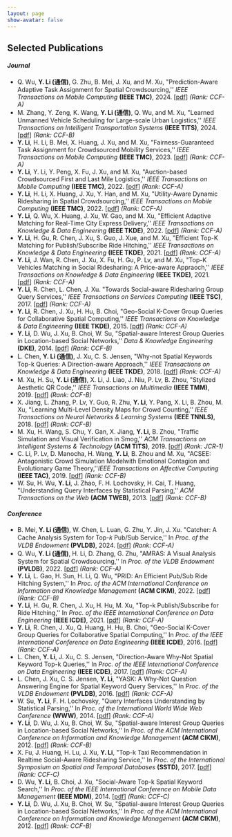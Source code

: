 ```yaml
---
layout: page
show-avatar: false
---
```

<h2 style="text-align: left;">Selected Publications</h2>

#### _Journal_ 
* Q. Wu, **Y. Li (通信)**, G. Zhu, B. Mei, J. Xu, and M. Xu, "Prediction-Aware Adaptive Task Assignment for Spatial Crowdsourcing,'' _IEEE Transactions on Mobile Computing_ **(IEEE TMC)**, 2024. [[pdf](https://zzudb.github.io/pages/mypublications/)] _(Rank: CCF-A)_
* M. Zhang, Y. Zeng, K. Wang, **Y. Li (通信)**, Q. Wu, and M. Xu, "Learned Unmanned Vehicle Scheduling for Large-scale Urban Logistics,'' _IEEE Transactions on Intelligent Transportation Systems_ **(IEEE TITS)**, 2024. [[pdf](https://zzudb.github.io/pages/mypublications/)] _(Rank: CCF-B)_
* **Y. Li**, H. Li, B. Mei, X. Huang, J. Xu, and M. Xu, "Fairness-Guaranteed Task Assignment for Crowdsourced Mobility Services,'' _IEEE Transactions on Mobile Computing_ **(IEEE TMC)**, 2023. [[pdf](https://zzudb.github.io/pages/mypublications/)] _(Rank: CCF-A)_
* **Y. Li**, Y. Li, Y. Peng, X. Fu, J. Xu, and M. Xu, "Auction-based Crowdsourced First and Last Mile Logistics,'' _IEEE Transactions on Mobile Computing_ **(IEEE TMC)**, 2022. [[pdf](https://zzudb.github.io/pages/mypublications/)] _(Rank: CCF-A)_
* **Y. Li**, H. Li, X. Huang, J. Xu, Y. Han, and M. Xu, "Utility-Aware Dynamic Ridesharing in Spatial Crowdsourcing,'' _IEEE Transactions on Mobile Computing_ **(IEEE TMC)**, 2022. [[pdf](https://zzudb.github.io/pages/mypublications/)] _(Rank: CCF-A)_
* **Y. Li**, Q. Wu, X. Huang, J. Xu, W. Gao, and M. Xu, "Efficient Adaptive Matching for Real-Time City Express Delivery,'' _IEEE Transactions on Knowledge & Data Engineering_ **(IEEE TKDE)**, 2022. [[pdf](https://zzudb.github.io/pages/mypublications/)] _(Rank: CCF-A)_
* **Y. Li**, H. Gu, R. Chen, J. Xu, S. Guo, J. Xue, and M. Xu, "Efficient Top-K Matching for Publish/Subscribe Ride Hitching,'' _IEEE Transactions on Knowledge & Data Engineering_ **(IEEE TKDE)**, 2021. [[pdf](https://zzudb.github.io/pages/mypublications/)] _(Rank: CCF-A)_
* **Y. Li**, J. Wan, R. Chen, J. Xu, X. Fu, H. Gu, P. Lv, and M. Xu, "Top-K Vehicles Matching in Social Ridesharing: A Price-aware Appraoch,'' _IEEE Transactions on Knowledge & Data Engineering_ **(IEEE TKDE)**, 2021. [[pdf](https://zzudb.github.io/pages/mypublications/)] _(Rank: CCF-A)_
* **Y. Li**, R. Chen, L. Chen, J. Xu. "Towards Social-aware Ridesharing Group Query Services,'' _IEEE Transactions on Services Computing_ **(IEEE TSC)**, 2017. [[pdf](https://zzudb.github.io/pages/mypublications/)] _(Rank: CCF-A)_
* **Y. Li**, R. Chen, J. Xu, H. Hu, B. Choi, "Geo-Social K-Cover Group Queries for Collaborative Spatial Computing,'' _IEEE Transactions on Knowledge & Data Engineering_ **(IEEE TKDE)**, 2015. [[pdf](https://zzudb.github.io/pages/mypublications/)] _(Rank: CCF-A)_
* **Y. Li**, D. Wu, J. Xu, B. Choi, W. Su, "Spatial-aware Interest Group Queries in Location-based Social Networks,'' _Data & Knowledge Engineering_ **(DKE)**, 2014. [[pdf](https://zzudb.github.io/pages/mypublications/)] _(Rank: CCF-B)_
* L. Chen, **Y. Li (通信)**, J. Xu, ‪C. S. Jensen, "Why-not Spatial Keywords Top-k Queries: A Direction-aware Approach,'' _IEEE Transactions on Knowledge & Data Engineering_ **(IEEE TKDE)**, 2018. [[pdf](https://zzudb.github.io/pages/mypublications/)] _(Rank: CCF-A)_
* M. Xu, H. Su, **Y. Li (通信)**, X. Li, J. Liao, J. Niu, P. Lv, B. Zhou, "Stylized Aesthetic QR Code,'' _IEEE Transactions on Multimedia_ **(IEEE TMM)**, 2019. [[pdf](https://zzudb.github.io/pages/mypublications/)] _(Rank: CCF-B)_
* X. Jiang, L. Zhang, P. Lv, Y. Guo, R. Zhu, **Y. Li**, Y. Pang, X. Li, B. Zhou, M. Xu, "Learning Multi-Level Density Maps for Crowd Counting,'' _IEEE Transactions on Neural Networks & Learning Systems_ **(IEEE TNNLS)**, 2018. [[pdf](https://zzudb.github.io/pages/mypublications/)] _(Rank: CCF-B)_
* M. Xu, H. Wang, S. Chu, Y. Gan, X. Jiang, **Y. Li**, B. Zhou, "Traffic Simulation and Visual Verification in Smog,'' _ACM Transactions on Intelligent Systems & Technology_ **(ACM TITS)**, 2019. [[pdf](https://zzudb.github.io/pages/mypublications/)] _(Rank: JCR-1)_
* C. Li, P. Lv, D. Manocha, H. Wang, **Y. Li**, B. Zhou and M. Xu, "ACSEE: Antagonistic Crowd Simulation Modelwith Emotional Contagion and Evolutionary Game Theory,''_IEEE Transactions on Affective Computing_ **(IEEE TAC)**, 2019. [[pdf](https://zzudb.github.io/pages/mypublications/)] _(Rank: CCF-B)_
* W. Su, H. Wu, **Y. Li**, J. Zhao, F. H. Lochovsky, H. Cai, T. Huang, "Understanding Query Interfaces by Statistical Parsing,'' _ACM Transactions on the Web_ **(ACM TWEB)**, 2013. [[pdf](https://zzudb.github.io/pages/mypublications/)] _(Rank: CCF-B)_
  
#### _Conference_  
* B. Mei, **Y. Li (通信)**, W. Chen, L. Luan, G. Zhu, Y. Jin, J. Xu. "Catcher: A Cache Analysis System for Top-𝑘 Pub/Sub Service,'' In _Proc. of the VLDB Endowment_ **(PVLDB)**, 2024. [[pdf](https://zzudb.github.io/pages/mypublications/)] _(Rank: CCF-A)_
* Q. Wu, **Y. Li (通信)**, H. Li, D. Zhang, G. Zhu, "AMRAS: A Visual Analysis System for Spatial Crowdsourcing,'' In _Proc. of the VLDB Endowment_ **(PVLDB)**, 2022. [[pdf](https://zzudb.github.io/pages/mypublications/)] _(Rank: CCF-A)_
* **Y. Li**, L. Gao, H. Sun, H. Li, Q. Wu, "PRID: An Efficient Pub/Sub Ride Hitching System,'' In _Proc. of the ACM International Conference on Information and Knowledge Management_ **(ACM CIKM)**, 2022. [[pdf](https://zzudb.github.io/pages/mypublications/)] _(Rank: CCF-B)_
* **Y. Li**, H. Gu, R. Chen, J. Xu, H. Hu, M. Xu, "Top-k Publish/Subscribe for Ride Hitching,'' In _Proc. of the IEEE International Conference on Data Engineering_  **(IEEE ICDE)**, 2021. [[pdf](https://zzudb.github.io/pages/mypublications/)] _(Rank: CCF-A)_
* **Y. Li**, R. Chen, J. Xu, Q. Huang, H. Hu, B. Choi, "Geo-Social K-Cover Group Queries for Collaborative Spatial Computing,'' In _Proc. of the IEEE International Conference on Data Engineering_ **(IEEE ICDE)**, 2016. [[pdf](https://zzudb.github.io/pages/mypublications/)] _(Rank: CCF-A)_
* L. Chen, **Y. Li**, J. Xu, C. S. Jensen, "Direction-Aware Why-Not Spatial Keyword Top-k Queries,'' In _Proc. of the IEEE International Conference on Data Engineering_ **(IEEE ICDE)**, 2017. [[pdf](https://zzudb.github.io/pages/mypublications/)] _(Rank: CCF-A)_
* L. Chen, J. Xu, C. S. Jensen, **Y. Li**, "YASK: A Why-Not Question Answering Engine for Spatial Keyword Query Services,'' In _Proc. of the VLDB Endowment_ **(PVLDB)**, 2016. [[pdf](https://zzudb.github.io/pages/mypublications/)] _(Rank: CCF-A)_
* W. Su, **Y. Li**, F. H. Lochovsky, "Query Interfaces Understanding by Statistical Parsing,'' In _Proc. of the International World Wide Web Conference_ **(WWW)**,  2014. [[pdf](https://zzudb.github.io/pages/mypublications/)] _(Rank: CCF-A)_
* **Y. Li**, D. Wu, J. Xu, B. Choi, W. Su, "Spatial-aware Interest Group Queries in Location-based Social Networks,'' In _Proc. of the ACM International Conference on Information and Knowledge Management_ **(ACM CIKM)**, 2012. [[pdf](https://zzudb.github.io/pages/mypublications/)] _(Rank: CCF-B)_
* X. Fu, J. Huang, H. Lu, J. Xu, **Y. Li**, "Top-k Taxi Recommendation in Realtime Social-Aware Ridesharing Service,'' In _Proc. of the International Symposium on Spatial and Temporal Databases_ **(SSTD)**, 2017. [[pdf](https://zzudb.github.io/pages/mypublications/)] _(Rank: CCF-C)_
* D. Wu, **Y. Li**, B. Choi, J. Xu, "Social-Aware Top-k Spatial Keyword Search,'' In _Proc. of the IEEE International Conference on Mobile Data Management_ **(IEEE MDM)**, 2014. [[pdf](https://zzudb.github.io/pages/mypublications/)] _(Rank: CCF-C)_
* **Y. Li**, D. Wu, J. Xu, B. Choi, W. Su, "Spatial-aware Interest Group Queries in Location-based Social Networks,'' In _Proc. of the ACM International Conference on Information and Knowledge Management_ **(ACM CIKM)**, 2012. [[pdf](https://zzudb.github.io/pages/mypublications/)] _(Rank: CCF-B)_
